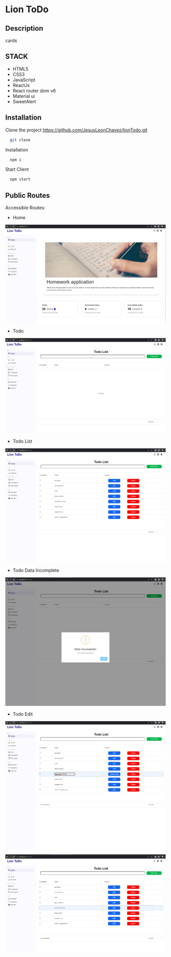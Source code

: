 # Lion ToDo

## Description
cards

## STACK
- HTML5
- CSS3
- JavaScript
- ReactJs
- React router dom v6
- Material ui
- SweetAlert

## Installation

Clone the project https://github.com/JesusLeonChavez/lionTodo.git

```bash
  git clone 
```

Installation

```bash
  npm i
```

Start Client

```bash
  npm start
```

## Public Routes
Accessible Routes:

* Home

![Home](./src/image/project/Home.jpg)

* Todo

![Todo](./src/image/project/Todo.jpg)

* Todo List

![TodoList](./src/image/project/TodoList.jpg)

* Todo Data Incomplete

![TodoDataIncomplete](./src/image/project/TodoDataIncomplete.jpg)

* Todo Edit

![TodoEdit1](./src/image/project/TodoEdit1.jpg)

![TodoEdit2](./src/image/project/TodoEdit2.jpg)
